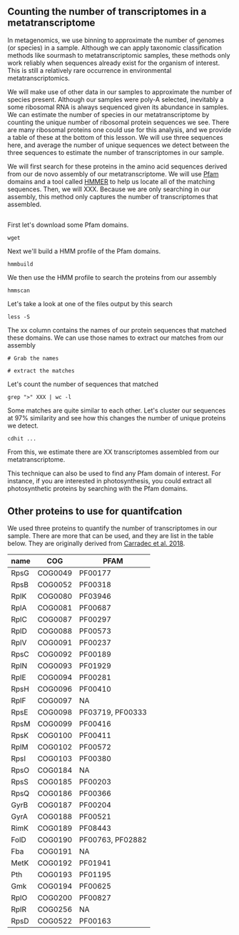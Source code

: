 ## Counting the number of transcriptomes in a metatranscriptome
In metagenomics, we use binning to approximate the number of genomes (or species) in a sample.
Although we can apply taxonomic classification methods like sourmash to metatranscriptomic 
samples, these methods only work reliably when sequences already exist for the organism of 
interest. This is still a relatively rare occurrence in environmental metatranscriptomics. 

We will make use of other data in our samples to approximate the number of species present.
Although our samples were poly-A selected, inevitably a some ribosomal RNA is always sequenced
given its abundance in samples. We can estimate the number of species in our metatranscriptome
by counting the unique number of ribosomal protein sequences we see. There are many ribosomal
proteins one could use for this analysis, and we provide a table of these at the bottom of 
this lesson. We will use three sequences here, and average the number of unique sequences we 
detect between the three sequences to estimate the number of transcriptomes in our sample.

We will first search for these proteins in the amino acid sequences 
derived from our de novo assembly of our metatranscriptome. We will use
[Pfam](https://pfam.xfam.org/) domains and a tool called [HMMER](http://hmmer.org/) 
to help us locate all of the matching sequences. Then, we will XXX. Because we are only searching in our assembly, this method only captures the number of transcriptomes that assembled.

## 

First let's download some Pfam domains. 
```
wget
```

Next we'll build a HMM profile of the Pfam domains. 
```
hmmbuild
```

We then use the HMM profile to search the proteins from our assembly
```
hmmscan
```

Let's take a look at one of the files output by this search
```
less -S
```

The xx column contains the names of our protein sequences that matched
these domains. We can use those names to extract our matches from 
our assembly

```
# Grab the names

# extract the matches
```

Let's count the number of sequences that matched 
```
grep ">" XXX | wc -l
```

Some matches are quite similar to each other. Let's cluster our sequences
at 97% similarity and see how this changes the number of unique proteins
we detect. 

```
cdhit ...
```

From this, we estimate there are XX transcriptomes assembled from our
metatranscriptome.

This technique can also be used to find any Pfam domain of interest. 
For instance, if you are interested in photosynthesis, you could
extract all photosynthetic proteins by searching with the Pfam domains.

## Other proteins to use for quantifcation

We used three proteins to quantify the number of transcriptomes in our
sample. There are more that can be used, and they are list in the table
below. They are originally derived from [Carradec et al. 2018](https://www.nature.com/articles/s41467-017-02342-1#Sec19).


| name | COG     | PFAM             |
|------|---------|------------------|
| RpsG | COG0049 | PF00177          |
| RpsB | COG0052 | PF00318          |
| RplK | COG0080 | PF03946          |
| RplA | COG0081 | PF00687          |
| RplC | COG0087 | PF00297          |
| RplD | COG0088 | PF00573          |
| RplV | COG0091 | PF00237          |
| RpsC | COG0092 | PF00189          |
| RplN | COG0093 | PF01929          |
| RplE | COG0094 | PF00281          |
| RpsH | COG0096 | PF00410          |
| RplF | COG0097 | NA               |
| RpsE | COG0098 | PF03719, PF00333 |
| RpsM | COG0099 | PF00416          |
| RpsK | COG0100 | PF00411          |
| RplM | COG0102 | PF00572          |
| RpsI | COG0103 | PF00380          |
| RpsO | COG0184 | NA               |
| RpsS | COG0185 | PF00203          |
| RpsQ | COG0186 | PF00366          |
| GyrB | COG0187 | PF00204          |
| GyrA | COG0188 | PF00521          |
| RimK | COG0189 | PF08443          |
| FolD | COG0190 | PF00763, PF02882 |
| Fba  | COG0191 | NA               |
| MetK | COG0192 | PF01941          |
| Pth  | COG0193 | PF01195          |
| Gmk  | COG0194 | PF00625          |
| RplO | COG0200 | PF00827          |
| RplR | COG0256 | NA               |
| RpsD | COG0522 | PF00163          |
